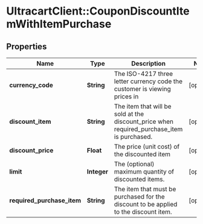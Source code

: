 # UltracartClient::CouponDiscountItemWithItemPurchase

## Properties
Name | Type | Description | Notes
------------ | ------------- | ------------- | -------------
**currency_code** | **String** | The ISO-4217 three letter currency code the customer is viewing prices in | [optional] 
**discount_item** | **String** | The item that will be sold at the discount_price when required_purchase_item is purchased. | [optional] 
**discount_price** | **Float** | The price (unit cost) of the discounted item | [optional] 
**limit** | **Integer** | The (optional) maximum quantity of discounted items. | [optional] 
**required_purchase_item** | **String** | The item that must be purchased for the discount to be applied to the discount item. | [optional] 


